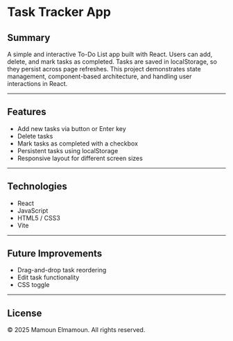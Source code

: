 # Task Tracker App

## Summary

A simple and interactive To-Do List app built with React. Users can add, delete, and mark tasks as completed. Tasks are saved in localStorage, so they persist across page refreshes. This project demonstrates state management, component-based architecture, and handling user interactions in React.

---

## Features

- Add new tasks via button or Enter key
- Delete tasks
- Mark tasks as completed with a checkbox
- Persistent tasks using localStorage
- Responsive layout for different screen sizes

---

## Technologies

- React
- JavaScript
- HTML5 / CSS3
- Vite

---

## Future Improvements

- Drag-and-drop task reordering
- Edit task functionality
- CSS toggle

---

## License

© 2025 Mamoun Elmamoun. All rights reserved.
